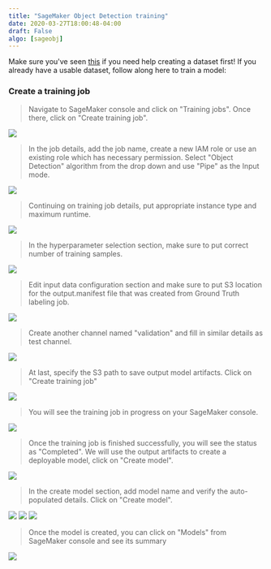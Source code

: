```yaml
---
title: "SageMaker Object Detection training"
date: 2020-03-27T18:00:48-04:00
draft: False
algo: [sageobj]
---
```


Make sure you've seen [this](../../preprocessing/sageobjdetection) if you need help creating a dataset first! If you already have a usable dataset, follow along here to train a model:

### Create a training job

> Navigate to SageMaker console and click on "Training jobs". Once there, click on "Create training job".

![](/images/create-training-job.png)

> In the job details, add the job name, create a new IAM role or use an existing role which has necessary permission. Select "Object Detection" algorithm from the drop down and use "Pipe" as the Input mode.

![](/images/training-job-details.png)

> Continuing on training job details, put appropriate instance type and maximum runtime.

![](/images/training-job-details-1.png)

> In the hyperparameter selection section, make sure to put correct number of training samples.

![](/images/training-job-hyperparameters.png)

> Edit input data configuration section and make sure to put S3 location for the output.manifest file that was created from Ground Truth labeling job.

![](/images/training-job-input-data-conf-train.png)

>  Create another channel named "validation" and fill in similar details as test channel.

![](/images/training-job-input-data-conf-validation.png)

> At last, specify the S3 path to save output model artifacts. Click on "Create training job"

![](/images/training-job-output-conf.png)

> You will see the training job in progress on your SageMaker console.

![](/images/training-job-in-progress.png)

> Once the training job is finished successfully, you will see the status as "Completed". We will use the output artifacts to create a deployable model, click on "Create model".

![](/images/training-job-complete.png)

> In the create model section, add model name and verify the auto-populated details. Click on "Create model".

![](/images/create-model-settings.png)
![](/images/create-model-container-def.png)
![](/images/create-model.png)

> Once the model is created, you can click on "Models" from SageMaker console and see its summary

![](/images/model-summary.png)
